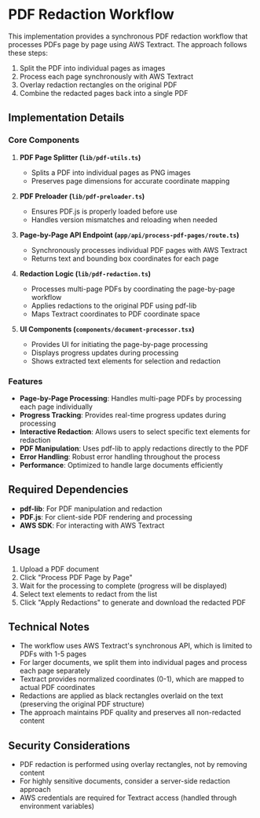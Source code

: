 # PDF Redaction Workflow

This implementation provides a synchronous PDF redaction workflow that processes PDFs page by page using AWS Textract. The approach follows these steps:

1. Split the PDF into individual pages as images
2. Process each page synchronously with AWS Textract
3. Overlay redaction rectangles on the original PDF
4. Combine the redacted pages back into a single PDF

## Implementation Details

### Core Components

1. **PDF Page Splitter (`lib/pdf-utils.ts`)**
   - Splits a PDF into individual pages as PNG images
   - Preserves page dimensions for accurate coordinate mapping

2. **PDF Preloader (`lib/pdf-preloader.ts`)**
   - Ensures PDF.js is properly loaded before use
   - Handles version mismatches and reloading when needed

3. **Page-by-Page API Endpoint (`app/api/process-pdf-pages/route.ts`)**
   - Synchronously processes individual PDF pages with AWS Textract
   - Returns text and bounding box coordinates for each page

4. **Redaction Logic (`lib/pdf-redaction.ts`)**
   - Processes multi-page PDFs by coordinating the page-by-page workflow
   - Applies redactions to the original PDF using pdf-lib
   - Maps Textract coordinates to PDF coordinate space

5. **UI Components (`components/document-processor.tsx`)**
   - Provides UI for initiating the page-by-page processing
   - Displays progress updates during processing
   - Shows extracted text elements for selection and redaction

### Features

- **Page-by-Page Processing**: Handles multi-page PDFs by processing each page individually
- **Progress Tracking**: Provides real-time progress updates during processing
- **Interactive Redaction**: Allows users to select specific text elements for redaction
- **PDF Manipulation**: Uses pdf-lib to apply redactions directly to the PDF
- **Error Handling**: Robust error handling throughout the process
- **Performance**: Optimized to handle large documents efficiently

## Required Dependencies

- **pdf-lib**: For PDF manipulation and redaction
- **PDF.js**: For client-side PDF rendering and processing
- **AWS SDK**: For interacting with AWS Textract

## Usage

1. Upload a PDF document
2. Click "Process PDF Page by Page"
3. Wait for the processing to complete (progress will be displayed)
4. Select text elements to redact from the list
5. Click "Apply Redactions" to generate and download the redacted PDF

## Technical Notes

- The workflow uses AWS Textract's synchronous API, which is limited to PDFs with 1-5 pages
- For larger documents, we split them into individual pages and process each page separately
- Textract provides normalized coordinates (0-1), which are mapped to actual PDF coordinates
- Redactions are applied as black rectangles overlaid on the text (preserving the original PDF structure)
- The approach maintains PDF quality and preserves all non-redacted content

## Security Considerations

- PDF redaction is performed using overlay rectangles, not by removing content
- For highly sensitive documents, consider a server-side redaction approach
- AWS credentials are required for Textract access (handled through environment variables) 